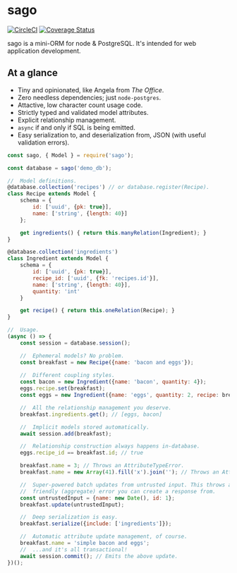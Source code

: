 # sago

[![CircleCI](https://circleci.com/gh/robinsax/sago/tree/master.svg?style=svg)](https://circleci.com/gh/robinsax/sago/tree/master) [![Coverage Status](https://coveralls.io/repos/github/robinsax/sago/badge.svg?branch=master)](https://coveralls.io/github/robinsax/sago?branch=master)

sago is a mini-ORM for node & PostgreSQL. It's intended for web application development.

## At a glance

* Tiny and opinionated, like Angela from *The Office*.
* Zero needless dependencies; just `node-postgres`.
* Attactive, low character count usage code.
* Strictly typed and validated model attributes.
* Explicit relationship management.
* `async` if and only if SQL is being emitted.
* Easy serialization to, and deserialization from, JSON (with useful validation errors).

```javascript
const sago, { Model } = require('sago');

const database = sago('demo_db');

//  Model definitions.
@database.collection('recipes') // or database.register(Recipe).
class Recipe extends Model {
    schema = {
        id: ['uuid', {pk: true}],
        name: ['string', {length: 40}]
    };

    get ingredients() { return this.manyRelation(Ingredient); }
}

@database.collection('ingredients')
class Ingredient extends Model {
    schema = {
        id: ['uuid', {pk: true}],
        recipe_id: ['uuid', {fk: 'recipes.id'}],
        name: ['string', {length: 40}],
        quantity: 'int'
    }

    get recipe() { return this.oneRelation(Recipe); }
}

//  Usage.
(async () => {
    const session = database.session();

    //  Ephemeral models? No problem.
    const breakfast = new Recipe({name: 'bacon and eggs'});
    
    //  Different coupling styles.
    const bacon = new Ingredient({name: 'bacon', quantity: 4});
    eggs.recipe.set(breakfast);
    const eggs = new Ingredient({name: 'eggs', quantity: 2, recipe: breakfast});

    //  All the relationship management you deserve.
    breakfast.ingredients.get(); // [eggs, bacon]

    //  Implicit models stored automatically.
    await session.add(breakfast);

    //  Relationship construction always happens in-database.
    eggs.recipe_id == breakfast.id; // true

    breakfast.name = 3; // Throws an AttributeTypeError.
    breakfast.name = new Array(41).fill('x').join(''); // Throws an AttributeValueError.

    //  Super-powered batch updates from untrusted input. This throws a
    //  friendly (aggregate) error you can create a response from.
    const untrustedInput = {name: new Date(), id: 1};
    breakfast.update(untrustedInput);

    //  Deep serialization is easy.
    breakfast.serialize({include: ['ingredients']});

    //  Automatic attribute update management, of course.
    breakfast.name = 'simple bacon and eggs';
    //  ...and it's all transactional!
    await session.commit(); // Emits the above update.
})();
```
